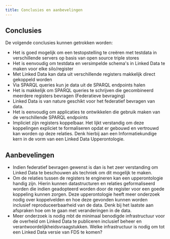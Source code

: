 ```yaml
---
title: Conclusies en aanbevelingen
---
```

## Conclusies

De volgende conclusies kunnen getrokken worden:

- Het is goed mogelijk om een testopstelling te creëren met testdata in verschillende servers op
  basis van open source triple stores
- Het is eenvoudig om testdata en versimpelde schema's in Linked Data te maken voor elke silo/register
- Met Linked Data kan data uit verschillende registers makkelijk direct gekoppeld worden
- Via SPARQL queries kun je data uit de SPARQL endpoints halen
- Het is makkelijk om SPARQL queries te schrijven die gecombineerd meerdere registers bevragen
  (Federatieve bevraging)
- Linked Data is van nature geschikt voor het federatief bevragen van data. 
- Het is eenvoudig om applicaties te ontwikkelen die gebruik maken van de verschillende SPARQL
  endpoints
- Impliciet zijn registers koppelbaar. Het  lijkt verstandig om deze koppelingen expliciet te
  formaliseren opdat er gebouwd en vertrouwd kan worden op deze relaties. Denk hierbij aan een
  Informatiekundige kern in de vorm van een Linked Data Upperontologie.

## Aanbevelingen

- Indien federatief bevragen gewenst is dan is het zeer verstanding om Linked Data te beschouwen als
  techniek om dit mogelijk te maken.
- Om de relaties tussen de registers te engineren kan een upperontologie handig zijn. Hierin kunnen
  datastructuren en relaties geformaliseerd worden die indien geadopteerd worden door de register
  voor een goede koppeling kunnen zorgen. Deze upperontologie heeft meer onderzoek nodig over
  koppelvelden en hoe deze gevonden kunnen worden inclusief reproduceerbaarheid van de data. Denk
  bij het laatste aan afspraken hoe om te gaan met veranderingen in de data.
- Meer onderzoek is nodig mbt de minimaal benodigde infrastructuur voor de overheid om Linked Data
  te publiceren inclusief beheer en verantwoordelijkheidsvraagstukken. Welke infrastructuur is
  nodig om tot een Linked Data versie van FDS te komen?
